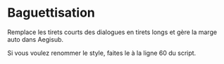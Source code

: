 # Baguettisation
Remplace les tirets courts des dialogues en tirets longs et gère la marge auto dans Aegisub.

Si vous voulez renommer le style, faites le à la ligne 60 du script.
